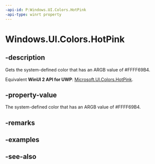 ```yaml
---
-api-id: P:Windows.UI.Colors.HotPink
-api-type: winrt property
---
```


<!-- Property syntax
public Windows.UI.Color HotPink { get; }
-->

# Windows.UI.Colors.HotPink

## -description

Gets the system-defined color that has an ARGB value of #FFFF69B4.

Equivalent **WinUI 2 API for UWP**: [Microsoft.UI.Colors.HotPink](/windows/winui/api/microsoft.ui.colors.hotpink).

## -property-value

The system-defined color that has an ARGB value of #FFFF69B4.

## -remarks

## -examples

## -see-also
